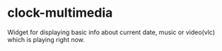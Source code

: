 # clock-multimedia
Widget for displaying basic info about current date, music or video(vlc) which is playing right now.
